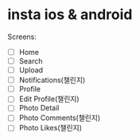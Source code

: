 # insta ios & android

Screens:

- [ ] Home
- [ ] Search
- [ ] Upload
- [ ] Notifications(챌린지)
- [ ] Profile
- [ ] Edit Profile(챌린지)
- [ ] Photo Detail
- [ ] Photo Comments(챌린지)
- [ ] Photo Likes(챌린지)
